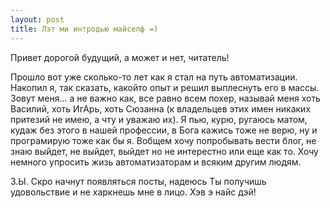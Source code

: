 ```yaml
---
layout: post
title: Лэт ми интродью майселф =)
---
```

Привет дорогой будущий, а может и нет, читатель!

Прошло вот уже сколько-то лет как я стал на путь автоматизации. Накопил я, так сказать, какойто опыт и решил выплеснуть его в массы.
Зовут меня... а не важно как, все равно всем похер, называй меня хоть Василий, хоть ИгАрь, хоть Сюзанна (к владельцев этих имен никаких 
притезий не имею, а чту и уважаю их). Я пью, курю, ругаюсь матом, кудаж без этого в нашей профессии, в Бога кажись тоже не верю, ну и програмирую тоже как бы я. 
Вобщем хочу попробывать вести блог, не знаю выйдет, не выйдет, выйдет но не интерестно или еще как то. Хочу немного упросить жизь 
автоматизаторам и всяким другим людям.

З.Ы. Скро начнут появляться посты, надеюсь Ты получишь удовольствие и не харкнешь мне в лицо. Хэв э найс дэй!